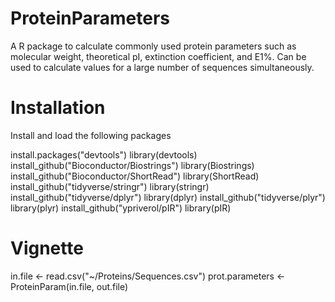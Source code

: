 # ProteinParameters
A R package to calculate commonly used protein parameters such as molecular weight, theoretical pI, extinction coefficient, and E1%. Can be used to calculate values for a large number of sequences simultaneously.

# Installation
Install and load the following packages

install.packages("devtools")
library(devtools)
install_github("Bioconductor/Biostrings")
library(Biostrings)
install_github("Bioconductor/ShortRead")
library(ShortRead)
install_github("tidyverse/stringr")
library(stringr)
install_github("tidyverse/dplyr")
library(dplyr)
install_github("tidyverse/plyr")
library(plyr)
install_github("ypriverol/pIR")
library(pIR)

# Vignette

in.file <- read.csv("~/Proteins/Sequences.csv")
prot.parameters <- ProteinParam(in.file, out.file)





